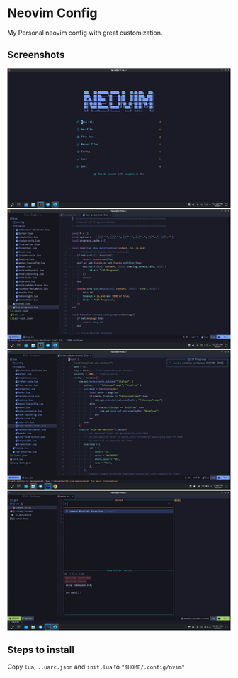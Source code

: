 # Neovim Config
My Personal neovim config with great customization.

## Screenshots

<img src="./images/img_1.png">

<img src="./images/img_2.png">

<img src="./images/img_3.png">

<img src="./images/img_4.png">

## Steps to install

Copy <code>lua</code>, <code>.luarc.json</code> and <code>init.lua</code> to <code>"$HOME/.config/nvim"</code>

